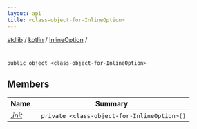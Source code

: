```yaml
---
layout: api
title: <class-object-for-InlineOption>
---
```

[stdlib](../../../index.html) / [kotlin](../../index.html) / [InlineOption](../index.html) / [<class-object-for-InlineOption>](index.html)

# <class-object-for-InlineOption>

```
public object <class-object-for-InlineOption>
```
## Members
| Name | Summary |
|------|---------|
|[*.init*](_init_.html)|&nbsp;&nbsp;`private <class-object-for-InlineOption>()`<br>|
